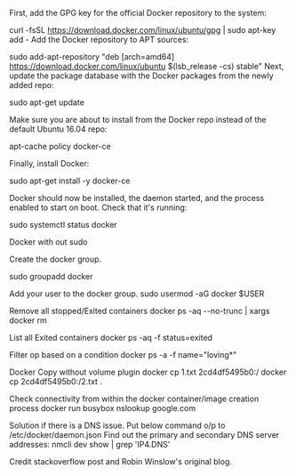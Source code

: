 First, add the GPG key for the official Docker repository to the system:

curl -fsSL https://download.docker.com/linux/ubuntu/gpg | sudo apt-key add -
Add the Docker repository to APT sources:

sudo add-apt-repository "deb [arch=amd64] https://download.docker.com/linux/ubuntu $(lsb_release -cs) stable"
Next, update the package database with the Docker packages from the newly added repo:

sudo apt-get update

Make sure you are about to install from the Docker repo instead of the default Ubuntu 16.04 repo:

apt-cache policy docker-ce

Finally, install Docker:

sudo apt-get install -y docker-ce

Docker should now be installed, the daemon started, and the process enabled to start on boot.
Check that it's running:

sudo systemctl status docker

Docker with out sudo

Create the docker group.

sudo groupadd docker

Add your user to the docker group.
sudo usermod -aG docker $USER

Remove all stopped/Exited containers
docker ps -aq --no-trunc | xargs docker rm

List all Exited containers
docker ps -aq -f status=exited

Filter op based on a condition
docker ps -a -f name="loving*"

Docker Copy without volume plugin
docker cp 1.txt 2cd4df5495b0:/
docker cp  2cd4df5495b0:/2.txt .

Check connectivity from within the docker container/image creation process
docker run busybox nslookup google.com 

Solution if there is a DNS issue. Put below command o/p to /etc/docker/daemon.json 
Find out the primary and secondary DNS server addresses:
nmcli dev show | grep 'IP4.DNS'

Credit stackoverflow post and Robin Winslow's original blog.

